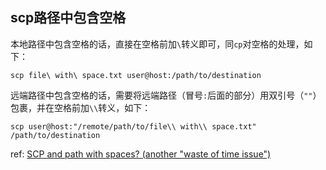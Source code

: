 ## scp路径中包含空格

本地路径中包含空格的话，直接在空格前加`\`转义即可，同`cp`对空格的处理，如下：

```shell
scp file\ with\ space.txt user@host:/path/to/destination
```

远端路径中包含空格的话，需要将远端路径（冒号`:`后面的部分）用双引号（`""`）包裹，并在空格前加`\\`转义，如下：

```shell
scp user@host:"/remote/path/to/file\\ with\\ space.txt" /path/to/destination
```

ref: [SCP and path with spaces? (another "waste of time issue")](https://blogs.oracle.com/joshis/scp-and-path-with-spaces-another-waste-of-time-issue)
